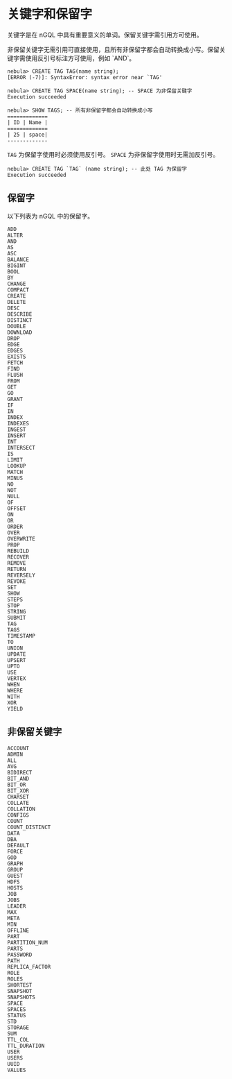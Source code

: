 # 关键字和保留字

关键字是在 nGQL 中具有重要意义的单词。保留关键字需引用方可使用。

非保留关键字无需引用可直接使用，且所有非保留字都会自动转换成小写。保留关键字需使用反引号标注方可使用，例如 \`AND\`。

```ngql
nebula> CREATE TAG TAG(name string);
[ERROR (-7)]: SyntaxError: syntax error near `TAG'

nebula> CREATE TAG SPACE(name string); -- SPACE 为非保留关键字
Execution succeeded

nebula> SHOW TAGS; -- 所有非保留字都会自动转换成小写
=============
| ID | Name |
=============
| 25 | space|
-------------
```

`TAG` 为保留字使用时必须使用反引号。 `SPACE` 为非保留字使用时无需加反引号。

```ngql
nebula> CREATE TAG `TAG` (name string); -- 此处 TAG 为保留字
Execution succeeded
```

## 保留字

以下列表为 nGQL 中的保留字。

```ngql
ADD
ALTER
AND
AS
ASC
BALANCE
BIGINT
BOOL
BY
CHANGE
COMPACT
CREATE
DELETE
DESC
DESCRIBE
DISTINCT
DOUBLE
DOWNLOAD
DROP
EDGE
EDGES
EXISTS
FETCH
FIND
FLUSH
FROM
GET
GO
GRANT
IF
IN
INDEX
INDEXES
INGEST
INSERT
INT
INTERSECT
IS
LIMIT
LOOKUP
MATCH
MINUS
NO
NOT
NULL
OF
OFFSET
ON
OR
ORDER
OVER
OVERWRITE
PROP
REBUILD
RECOVER
REMOVE
RETURN
REVERSELY
REVOKE
SET
SHOW
STEPS
STOP
STRING
SUBMIT
TAG
TAGS
TIMESTAMP
TO
UNION
UPDATE
UPSERT
UPTO
USE
VERTEX
WHEN
WHERE
WITH
XOR
YIELD
```

## 非保留关键字

```ngql
ACCOUNT
ADMIN
ALL
AVG
BIDIRECT
BIT_AND
BIT_OR
BIT_XOR
CHARSET
COLLATE
COLLATION
CONFIGS
COUNT
COUNT_DISTINCT
DATA
DBA
DEFAULT
FORCE
GOD
GRAPH
GROUP
GUEST
HDFS
HOSTS
JOB
JOBS
LEADER
MAX
META
MIN
OFFLINE
PART
PARTITION_NUM
PARTS
PASSWORD
PATH
REPLICA_FACTOR
ROLE
ROLES
SHORTEST
SNAPSHOT
SNAPSHOTS
SPACE
SPACES
STATUS
STD
STORAGE
SUM
TTL_COL
TTL_DURATION
USER
USERS
UUID
VALUES
```
